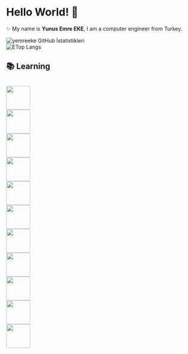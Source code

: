 # Hello World! 👋

✨ My name is **Yunus Emre EKE**, I am a computer engineer from Turkey. <br>

![yemreeke GitHub İstatistikleri](https://github-readme-stats.vercel.app/api?username=yemreeke&theme=vue-dark&show_icons=true)  
<img  src="https://github-readme-stats.vercel.app/api/top-langs/?username=yemreeke&layout=compact&hide=html,css" alt="ETop Langs" />  

## 📚 Learning

<code>
<img height="64" src="https://www.vectorlogo.zone/logos/swift/swift-icon.svg">
<img height="64" src="https://www.vectorlogo.zone/logos/reactjs/reactjs-icon.svg">
<img height="64" src="https://www.vectorlogo.zone/logos/springio/springio-icon.svg">
<img height="64" src="https://www.vectorlogo.zone/logos/python/python-icon.svg">
<img height="64" src="https://www.vectorlogo.zone/logos/getbootstrap/getbootstrap-icon.svg">
<img height="64" src="https://www.vectorlogo.zone/logos/w3_html5/w3_html5-icon.svg">
<img height="64" src="https://www.vectorlogo.zone/logos/w3_css/w3_css-icon.svg">
<img height="64" src="https://www.vectorlogo.zone/logos/mysql/mysql-icon.svg">
<img height="64" src="https://www.vectorlogo.zone/logos/php/php-icon.svg">
<img height="64" src="https://www.vectorlogo.zone/logos/arduino/arduino-icon.svg">
<img height="64" src="https://cdn.cdnlogo.com/logos/c/27/c.svg">
</code>
